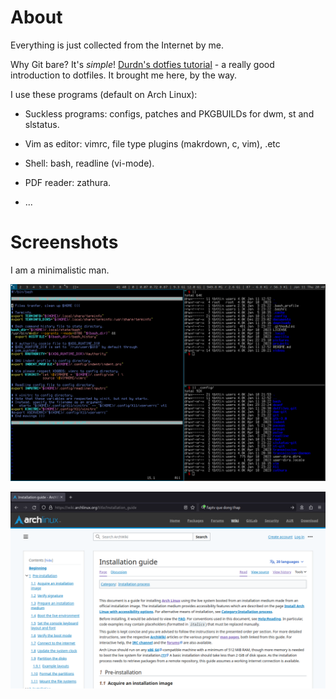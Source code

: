 # About

Everything is just collected from the Internet by me.

Why Git bare? It's _simple_! [Durdn's dotfies
tutorial](https://www.atlassian.com/git/tutorials/dotfiles "durdn's
tutorial") - a really good introduction to dotfiles. It brought me here,
by the way.

I use these programs (default on Arch Linux):

  - Suckless programs: configs, patches and PKGBUILDs for dwm, st and
    slstatus.

  - Vim as editor: vimrc, file type plugins (makrdown, c, vim), .etc

  - Shell: bash, readline (vi-mode).

  - PDF reader: zathura.

  - ...

# Screenshots

I am a minimalistic man.

![terminals](./pictures/assets/terminals.png?raw=true "terminals")

![browser](./pictures/assets/browser.png?raw=true "browsers")
